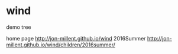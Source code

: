 # wind
demo tree

home page http://jon-millent.github.io/wind
2016Summer http://jon-millent.github.io/wind/children/2016summer/

